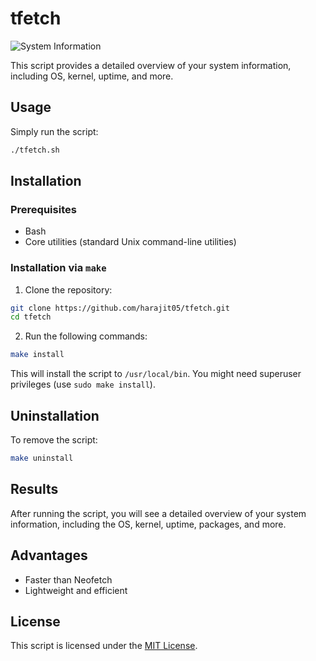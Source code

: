 # tfetch

![System Information](path/to/your/image.png)

This script provides a detailed overview of your system information, including OS, kernel, uptime, and more.

## Usage

Simply run the script:

```bash
./tfetch.sh
```

## Installation

### Prerequisites

- Bash
- Core utilities (standard Unix command-line utilities)

### Installation via `make`

1. Clone the repository:

```bash
git clone https://github.com/harajit05/tfetch.git
cd tfetch
```

2. Run the following commands:

```bash
make install
```

This will install the script to `/usr/local/bin`. You might need superuser privileges (use `sudo make install`).

## Uninstallation

To remove the script:

```bash
make uninstall
```

## Results

After running the script, you will see a detailed overview of your system information, including the OS, kernel, uptime, packages, and more.

## Advantages

- Faster than Neofetch
- Lightweight and efficient

## License

This script is licensed under the [MIT License](LICENSE).
